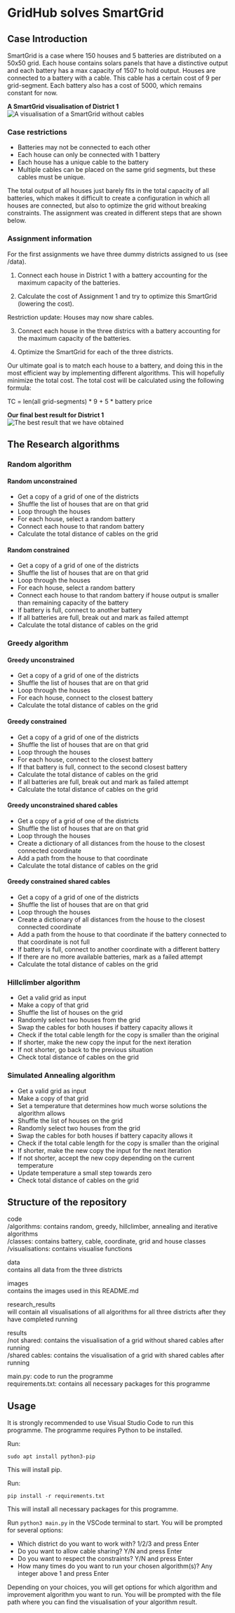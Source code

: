 # GridHub solves SmartGrid
## Case Introduction
SmartGrid is a case where 150 houses and 5 batteries are distributed on a 50x50 grid. Each house contains solars panels that have a distinctive output and each battery has a max capacity of 1507 to hold output. Houses are connected to a battery with a cable. This cable has a certain cost of 9 per grid-segment. Each battery also has a cost of 5000, which remains constant for now.

**A SmartGrid visualisation of District 1**\
![A visualisation of a SmartGrid without cables](images/GridHub_grid.png)

### Case restrictions
- Batteries may not be connected to each other 
- Each house can only be connected with 1 battery 
- Each house has a unique cable to the battery 
- Multiple cables can be placed on the same grid segments, but these cables must be unique.

The total output of all houses just barely fits in the total capacity of all batteries, which makes it difficult to create a configuration in which all houses are connected, but also to optimize the grid without breaking constraints. The assignment was created in different steps that are shown below.

### Assignment information
For the first assignments we have three dummy districts assigned to us (see /data).

1. Connect each house in District 1 with a battery accounting for the maximum capacity of the batteries.

2. Calculate the cost of Assignment 1 and try to optimize this SmartGrid (lowering the cost).

Restriction update: Houses may now share cables.

3. Connect each house in the three districs with a battery accounting for the maximum capacity of the batteries.

4. Optimize the SmartGrid for each of the three districts. 

Our ultimate goal is to match each house to a battery, and doing this in the most efficient way by implementing different algorithms. This will hopefully minimize the total cost. The total cost will be calculated using the following formula:

TC = len(all grid-segments) * 9 + 5 * battery price

**Our final best result for District 1**\
![The best result that we have obtained](images/Wijk1_greedy_shared_con.PNG)

## The Research algorithms
### Random algorithm
#### Random unconstrained
- Get a copy of a grid of one of the districts
- Shuffle the list of houses that are on that grid
- Loop through the houses
- For each house, select a random battery
- Connect each house to that random battery
- Calculate the total distance of cables on the grid

#### Random constrained
- Get a copy of a grid of one of the districts
- Shuffle the list of houses that are on that grid
- Loop through the houses
- For each house, select a random battery
- Connect each house to that random battery if house output is smaller than remaining capacity of the battery
- If battery is full, connect to another battery
- If all batteries are full, break out and mark as failed attempt
- Calculate the total distance of cables on the grid

### Greedy algorithm
#### Greedy unconstrained
- Get a copy of a grid of one of the districts
- Shuffle the list of houses that are on that grid
- Loop through the houses
- For each house, connect to the closest battery
- Calculate the total distance of cables on the grid

#### Greedy constrained
- Get a copy of a grid of one of the districts
- Shuffle the list of houses that are on that grid
- Loop through the houses
- For each house, connect to the closest battery
- If that battery is full, connect to the second closest battery
- Calculate the total distance of cables on the grid
- If all batteries are full, break out and mark as failed attempt
- Calculate the total distance of cables on the grid

#### Greedy unconstrained shared cables
- Get a copy of a grid of one of the districts
- Shuffle the list of houses that are on that grid
- Loop through the houses
- Create a dictionary of all distances from the house to the closest connected coordinate
- Add a path from the house to that coordinate
- Calculate the total distance of cables on the grid

#### Greedy constrained shared cables
- Get a copy of a grid of one of the districts
- Shuffle the list of houses that are on that grid
- Loop through the houses
- Create a dictionary of all distances from the house to the closest connected coordinate
- Add a path from the house to that coordinate if the battery connected to that coordinate is not full
- If battery is full, connect to another coordinate with a different battery
- If there are no more available batteries, mark as a failed attempt
- Calculate the total distance of cables on the grid

### Hillclimber algorithm
- Get a valid grid as input
- Make a copy of that grid
- Shuffle the list of houses on the grid
- Randomly select two houses from the grid
- Swap the cables for both houses if battery capacity allows it
- Check if the total cable length for the copy is smaller than the original
- If shorter, make the new copy the input for the next iteration
- If not shorter, go back to the previous situation
- Check total distance of cables on the grid

### Simulated Annealing algorithm
- Get a valid grid as input
- Make a copy of that grid
- Set a temperature that determines how much worse solutions the algorithm allows
- Shuffle the list of houses on the grid
- Randomly select two houses from the grid
- Swap the cables for both houses if battery capacity allows it
- Check if the total cable length for the copy is smaller than the original
- If shorter, make the new copy the input for the next iteration
- If not shorter, accept the new copy depending on the current temperature
- Update temperature a small step towards zero
- Check total distance of cables on the grid


## Structure of the repository
code\
/algorithms: contains random, greedy, hillclimber, annealing and iterative algorithms\
/classes: contains battery, cable, coordinate, grid and house classes\
/visualisations: contains visualise functions

data\
contains all data from the three districts

images\
contains the images used in this README.md 

research_results\
will contain all visualisations of all algorithms for all three districts after they have completed running

results\
/not shared: contains the visualisation of a grid without shared cables after running\
/shared cables: contains the visualisation of a grid with shared cables after running

main.py: code to run the programme\
requirements.txt: contains all necessary packages for this programme


## Usage
It is strongly recommended to use Visual Studio Code to run this programme. The programme requires Python to be installed.

Run:
```
sudo apt install python3-pip
```
This will install pip.

Run:
```
pip install -r requirements.txt
```
This will install all necessary packages for this programme.

Run `python3 main.py` in the VSCode terminal to start. You will be prompted for several options:
- Which district do you want to work with? 1/2/3 and press Enter
- Do you want to allow cable sharing? Y/N and press Enter
- Do you want to respect the constraints? Y/N and press Enter
- How many times do you want to run your chosen algorithm(s)? Any integer above 1 and press Enter

Depending on your choices, you will get options for which algorithm and improvement algorithm you want to run. You will be prompted with the file path where you can find the visualisation of your algorithm result.